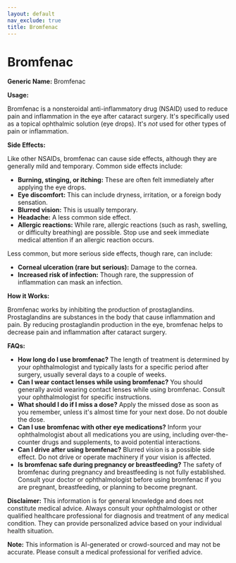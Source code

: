 ```yaml
---
layout: default
nav_exclude: true
title: Bromfenac
---
```


# Bromfenac

**Generic Name:** Bromfenac

**Usage:**

Bromfenac is a nonsteroidal anti-inflammatory drug (NSAID) used to reduce pain and inflammation in the eye after cataract surgery.  It's specifically used as a topical ophthalmic solution (eye drops).  It's *not* used for other types of pain or inflammation.

**Side Effects:**

Like other NSAIDs, bromfenac can cause side effects, although they are generally mild and temporary.  Common side effects include:

* **Burning, stinging, or itching:**  These are often felt immediately after applying the eye drops.
* **Eye discomfort:** This can include dryness, irritation, or a foreign body sensation.
* **Blurred vision:** This is usually temporary.
* **Headache:**  A less common side effect.
* **Allergic reactions:**  While rare, allergic reactions (such as rash, swelling, or difficulty breathing) are possible.  Stop use and seek immediate medical attention if an allergic reaction occurs.

Less common, but more serious side effects, though rare,  can include:

* **Corneal ulceration (rare but serious):** Damage to the cornea.
* **Increased risk of infection:** Though rare, the suppression of inflammation can mask an infection.


**How it Works:**

Bromfenac works by inhibiting the production of prostaglandins. Prostaglandins are substances in the body that cause inflammation and pain. By reducing prostaglandin production in the eye, bromfenac helps to decrease pain and inflammation after cataract surgery.

**FAQs:**

* **How long do I use bromfenac?**  The length of treatment is determined by your ophthalmologist and typically lasts for a specific period after surgery, usually several days to a couple of weeks.
* **Can I wear contact lenses while using bromfenac?**  You should generally avoid wearing contact lenses while using bromfenac.  Consult your ophthalmologist for specific instructions.
* **What should I do if I miss a dose?**  Apply the missed dose as soon as you remember, unless it's almost time for your next dose.  Do not double the dose.
* **Can I use bromfenac with other eye medications?**  Inform your ophthalmologist about all medications you are using, including over-the-counter drugs and supplements, to avoid potential interactions.
* **Can I drive after using bromfenac?**  Blurred vision is a possible side effect.  Do not drive or operate machinery if your vision is affected.
* **Is bromfenac safe during pregnancy or breastfeeding?**  The safety of bromfenac during pregnancy and breastfeeding is not fully established.  Consult your doctor or ophthalmologist before using bromfenac if you are pregnant, breastfeeding, or planning to become pregnant.


**Disclaimer:** This information is for general knowledge and does not constitute medical advice. Always consult your ophthalmologist or other qualified healthcare professional for diagnosis and treatment of any medical condition.  They can provide personalized advice based on your individual health situation.


**Note:** This information is AI-generated or crowd-sourced and may not be accurate. Please consult a medical professional for verified advice.